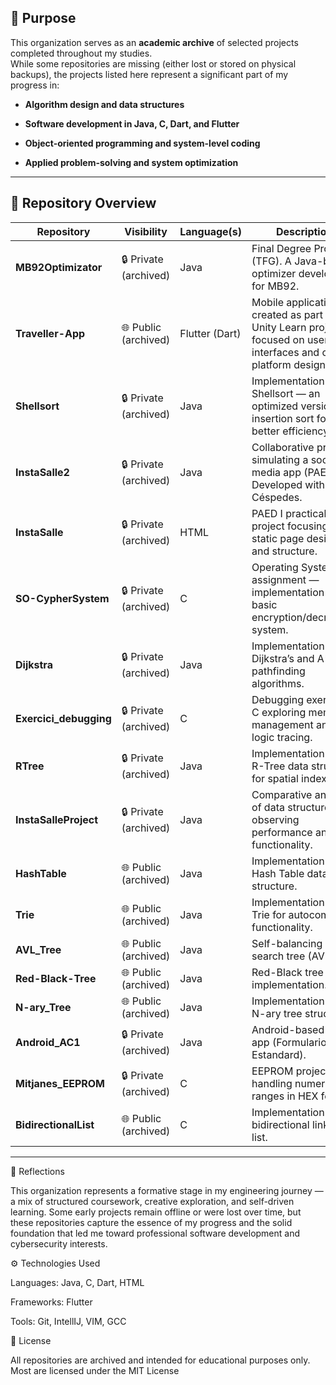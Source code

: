 ## 🎯 Purpose

This organization serves as an **academic archive** of selected projects completed throughout my studies.  
While some repositories are missing (either lost or stored on physical backups), the projects listed here represent a significant part of my progress in:

- **Algorithm design and data structures**
    
- **Software development in Java, C, Dart, and Flutter**
    
- **Object-oriented programming and system-level coding**
    
- **Applied problem-solving and system optimization**
    

---

## 📁 Repository Overview

|Repository|Visibility|Language(s)|Description|Year|
|---|---|---|---|---|
|**MB92Optimizator**|🔒 Private (archived)|Java|Final Degree Project (TFG). A Java-based optimizer developed for MB92.|2022|
|**Traveller-App**|🌐 Public (archived)|Flutter (Dart)|Mobile application created as part of a Unity Learn project focused on user interfaces and cross-platform design.|2021|
|**Shellsort**|🔒 Private (archived)|Java|Implementation of Shellsort — an optimized version of insertion sort for better efficiency.|2021|
|**InstaSalle2**|🔒 Private (archived)|Java|Collaborative project simulating a social media app (PAED II). Developed with Marc Céspedes.|2021|
|**InstaSalle**|🔒 Private (archived)|HTML|PAED I practical project focusing on static page design and structure.|2021|
|**SO-CypherSystem**|🔒 Private (archived)|C|Operating Systems assignment — implementation of a basic encryption/decryption system.|2021|
|**Dijkstra**|🔒 Private (archived)|Java|Implementation of Dijkstra’s and A* pathfinding algorithms.|2020|
|**Exercici_debugging**|🔒 Private (archived)|C|Debugging exercise in C exploring memory management and logic tracing.|2019|
|**RTree**|🔒 Private (archived)|Java|Implementation of an R-Tree data structure for spatial indexing.|2019|
|**InstaSalleProject**|🔒 Private (archived)|Java|Comparative analysis of data structures — observing performance and functionality.|2019|
|**HashTable**|🌐 Public (archived)|Java|Implementation of a Hash Table data structure.|2019|
|**Trie**|🌐 Public (archived)|Java|Implementation of a Trie for autocomplete functionality.|2019|
|**AVL_Tree**|🌐 Public (archived)|Java|Self-balancing binary search tree (AVL).|2019|
|**Red-Black-Tree**|🌐 Public (archived)|Java|Red-Black tree implementation.|2019|
|**N-ary_Tree**|🌐 Public (archived)|Java|Implementation of an N-ary tree structure.|2019|
|**Android_AC1**|🔒 Private (archived)|Java|Android-based form app (Formulario Estandard).|2019|
|**Mitjanes_EEPROM**|🔒 Private (archived)|C|EEPROM project handling numeric ranges in HEX format.|2018|
|**BidirectionalList**|🌐 Public (archived)|C|Implementation of a bidirectional linked list.|2018|

---

🧠 Reflections

This organization represents a formative stage in my engineering journey — a mix of structured coursework, creative exploration, and self-driven learning.
Some early projects remain offline or were lost over time, but these repositories capture the essence of my progress and the solid foundation that led me toward professional software development and cybersecurity interests.

⚙️ Technologies Used

Languages: Java, C, Dart, HTML

Frameworks: Flutter

Tools: Git, IntellIJ, VIM, GCC

🧩 License

All repositories are archived and intended for educational purposes only.
Most are licensed under the MIT License

